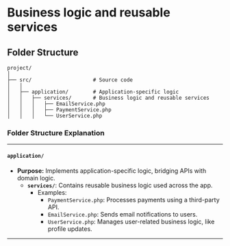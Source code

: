 # Business logic and reusable services

## Folder Structure

```
project/
│
├── src/                    # Source code
│   │
│   ├── application/        # Application-specific logic
│   │   ├── services/       # Business logic and reusable services
│   │   │   ├── EmailService.php
│   │   │   ├── PaymentService.php
│   │   │   └── UserService.php
```


### **Folder Structure Explanation**

* * *

#### **`application/`**

- **Purpose:** Implements application-specific logic, bridging APIs with domain logic.
    - **`services/`**: Contains reusable business logic used across the app.
        - Examples:
            - `PaymentService.php`: Processes payments using a third-party API.
            - `EmailService.php`: Sends email notifications to users.
            - `UserService.php`: Manages user-related business logic, like profile updates.

* * *
